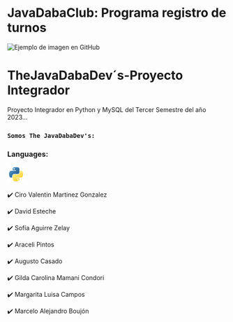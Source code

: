 # JavaDabaClub: Programa registro de turnos
![Ejemplo de imagen en GitHub](https://i.imgur.com/qaPOw7t.png)

# TheJavaDabaDev´s-Proyecto Integrador
Proyecto Integrador en Python y MySQL del Tercer Semestre del año 2023...


### `Somos The JavaDabaDev's:`


<h3 align="left">Languages:</h3>
<a href="https://www.python.org" target="_blank" rel="noreferrer"> <img src="https://raw.githubusercontent.com/devicons/devicon/master/icons/python/python-original.svg" alt="python" width="40" height="40"/> </a> </p>

:heavy_check_mark: Ciro Valentin Martinez Gonzalez

:heavy_check_mark: David Esteche

:heavy_check_mark: Sofía Aguirre Zelay

:heavy_check_mark: Araceli Pintos

:heavy_check_mark: Augusto Casado

:heavy_check_mark: Gilda Carolina Mamani Condori

:heavy_check_mark: Margarita Luisa Campos

:heavy_check_mark: Marcelo Alejandro Boujón
